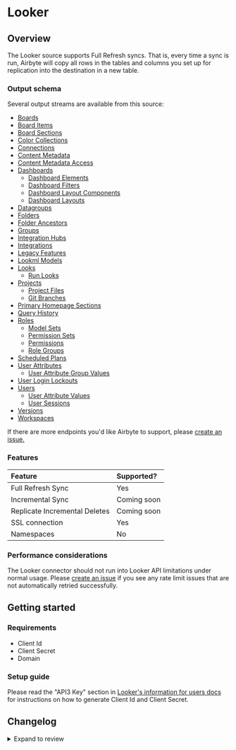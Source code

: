 # Looker

## Overview

The Looker source supports Full Refresh syncs. That is, every time a sync is run, Airbyte will copy all rows in the tables and columns you set up for replication into the destination in a new table.

### Output schema

Several output streams are available from this source:

- [Boards](https://developers.looker.com/api/explorer/4.0/methods/Board/all_boards)
- [Board Items](https://developers.looker.com/api/explorer/4.0/methods/Board/all_board_items)
- [Board Sections](https://developers.looker.com/api/explorer/4.0/methods/Board/all_board_sections)
- [Color Collections](https://docs.looker.com/reference/api-and-integration/api-reference/v4.0/color-collection#get_all_color_collections)
- [Connections](https://docs.looker.com/reference/api-and-integration/api-reference/v4.0/connection#get_all_connections)
- [Content Metadata](https://docs.looker.com/reference/api-and-integration/api-reference/v4.0/content#get_all_content_metadatas)
- [Content Metadata Access](https://docs.looker.com/reference/api-and-integration/api-reference/v4.0/content#get_all_content_metadata_accesses)
- [Dashboards](https://docs.looker.com/reference/api-and-integration/api-reference/v4.0/dashboard#get_all_dashboards)
  - [Dashboard Elements](https://docs.looker.com/reference/api-and-integration/api-reference/v4.0/dashboard#get_all_dashboardelements)
  - [Dashboard Filters](https://docs.looker.com/reference/api-and-integration/api-reference/v4.0/dashboard#get_all_dashboard_filters)
  - [Dashboard Layout Components](https://developers.looker.com/api/explorer/4.0/methods/Dashboard/dashboard_layout_dashboard_layout_components)
  - [Dashboard Layouts](https://docs.looker.com/reference/api-and-integration/api-reference/v4.0/dashboard#get_all_dashboardlayouts)
- [Datagroups](https://docs.looker.com/reference/api-and-integration/api-reference/v4.0/datagroup#get_all_datagroups)
- [Folders](https://docs.looker.com/reference/api-and-integration/api-reference/v4.0/folder#get_all_folders)
- [Folder Ancestors](https://developers.looker.com/api/explorer/4.0/methods/Folder/folder_ancestors)
- [Groups](https://docs.looker.com/reference/api-and-integration/api-reference/v4.0/group#get_all_groups)
- [Integration Hubs](https://docs.looker.com/reference/api-and-integration/api-reference/v4.0/integration#get_all_integration_hubs)
- [Integrations](https://docs.looker.com/reference/api-and-integration/api-reference/v4.0/integration#get_all_integrations)
- [Legacy Features](https://developers.looker.com/api/explorer/4.0/methods/Config/all_legacy_features)
- [Lookml Models](https://docs.looker.com/reference/api-and-integration/api-reference/v4.0/lookml-model#get_all_lookml_models)
- [Looks](https://docs.looker.com/reference/api-and-integration/api-reference/v4.0/look#get_all_looks)
  - [Run Looks](https://docs.looker.com/reference/api-and-integration/api-reference/v4.0/look#run_look)
- [Projects](https://docs.looker.com/reference/api-and-integration/api-reference/v4.0/project#get_all_projects)
  - [Project Files](https://docs.looker.com/reference/api-and-integration/api-reference/v4.0/project#get_all_project_files)
  - [Git Branches](https://docs.looker.com/reference/api-and-integration/api-reference/v4.0/project#get_all_git_branches)
- [Primary Homepage Sections](https://developers.looker.com/api/explorer/4.0/methods/Homepage/all_primary_homepage_sections)
- [Query History](https://docs.looker.com/reference/api-and-integration/api-reference/v4.0/query#run_query)
- [Roles](https://docs.looker.com/reference/api-and-integration/api-reference/v4.0/role#get_all_roles)
  - [Model Sets](https://docs.looker.com/reference/api-and-integration/api-reference/v4.0/role#get_all_model_sets)
  - [Permission Sets](https://docs.looker.com/reference/api-and-integration/api-reference/v4.0/role#get_all_permission_sets)
  - [Permissions](https://docs.looker.com/reference/api-and-integration/api-reference/v4.0/role#get_all_permissions)
  - [Role Groups](https://docs.looker.com/reference/api-and-integration/api-reference/v4.0/role#get_role_groups)
- [Scheduled Plans](https://docs.looker.com/reference/api-and-integration/api-reference/v4.0/scheduled-plan#get_all_scheduled_plans)
- [User Attributes](https://docs.looker.com/reference/api-and-integration/api-reference/v4.0/user-attribute#get_all_user_attributes)
  - [User Attribute Group Values](https://docs.looker.com/reference/api-and-integration/api-reference/v4.0/user-attribute#get_user_attribute_group_values)
- [User Login Lockouts](https://docs.looker.com/reference/api-and-integration/api-reference/v4.0/auth#get_all_user_login_lockouts)
- [Users](https://docs.looker.com/reference/api-and-integration/api-reference/v4.0/user#get_all_users)
  - [User Attribute Values](https://docs.looker.com/reference/api-and-integration/api-reference/v4.0/user#get_user_attribute_values)
  - [User Sessions](https://docs.looker.com/reference/api-and-integration/api-reference/v4.0/user#get_all_web_login_sessions)
- [Versions](https://docs.looker.com/reference/api-and-integration/api-reference/v4.0/config#get_apiversion)
- [Workspaces](https://docs.looker.com/reference/api-and-integration/api-reference/v4.0/workspace)

If there are more endpoints you'd like Airbyte to support, please [create an issue.](https://github.com/airbytehq/airbyte/issues/new/choose)

### Features

| Feature                       | Supported?  |
| :---------------------------- | :---------- |
| Full Refresh Sync             | Yes         |
| Incremental Sync              | Coming soon |
| Replicate Incremental Deletes | Coming soon |
| SSL connection                | Yes         |
| Namespaces                    | No          |

### Performance considerations

The Looker connector should not run into Looker API limitations under normal usage. Please [create an issue](https://github.com/airbytehq/airbyte/issues) if you see any rate limit issues that are not automatically retried successfully.

## Getting started

### Requirements

- Client Id
- Client Secret
- Domain

### Setup guide

Please read the "API3 Key" section in [Looker's information for users docs](https://docs.looker.com/admin-options/settings/users) for instructions on how to generate Client Id and Client Secret.

## Changelog

<details>
  <summary>Expand to review</summary>

| Version | Date       | Pull Request                                             | Subject                                                  |
| :------ | :--------- | :------------------------------------------------------- | :------------------------------------------------------- |
| 1.0.13 | 2024-10-12 | [46805](https://github.com/airbytehq/airbyte/pull/46805) | Update dependencies |
| 1.0.12 | 2024-10-05 | [46397](https://github.com/airbytehq/airbyte/pull/46397) | Update dependencies |
| 1.0.11 | 2024-09-28 | [46191](https://github.com/airbytehq/airbyte/pull/46191) | Update dependencies |
| 1.0.10 | 2024-09-21 | [45762](https://github.com/airbytehq/airbyte/pull/45762) | Update dependencies |
| 1.0.9 | 2024-09-14 | [45564](https://github.com/airbytehq/airbyte/pull/45564) | Update dependencies |
| 1.0.8 | 2024-09-07 | [45305](https://github.com/airbytehq/airbyte/pull/45305) | Update dependencies |
| 1.0.7 | 2024-09-05 | [45161](https://github.com/airbytehq/airbyte/pull/45161) | Enable connector in Cloud registry |
| 1.0.6 | 2024-08-31 | [45014](https://github.com/airbytehq/airbyte/pull/45014) | Update dependencies |
| 1.0.5 | 2024-08-24 | [44730](https://github.com/airbytehq/airbyte/pull/44730) | Update dependencies |
| 1.0.4 | 2024-08-17 | [44252](https://github.com/airbytehq/airbyte/pull/44252) | Update dependencies |
| 1.0.3 | 2024-08-12 | [43873](https://github.com/airbytehq/airbyte/pull/43873) | Update dependencies |
| 1.0.2 | 2024-08-10 | [43504](https://github.com/airbytehq/airbyte/pull/43504) | Update dependencies |
| 1.0.1 | 2024-08-03 | [40148](https://github.com/airbytehq/airbyte/pull/40148) | Update dependencies |
| 1.0.0 | 2024-07-23 | [37464](https://github.com/airbytehq/airbyte/pull/37464) | Migrate to LowCode |
| 0.2.12 | 2024-06-06 | [39191](https://github.com/airbytehq/airbyte/pull/39191) | [autopull] Upgrade base image to v1.2.2 |
| 0.2.11 | 2024-06-03 | [38914](https://github.com/airbytehq/airbyte/pull/38914) | Replace AirbyteLogger with logging.Logger |
| 0.2.10 | 2024-06-03 | [38914](https://github.com/airbytehq/airbyte/pull/38914) | Replace AirbyteLogger with logging.Logger |
| 0.2.9 | 2024-05-20 | [38396](https://github.com/airbytehq/airbyte/pull/38396) | [autopull] base image + poetry + up_to_date |
| 0.2.8 | 2022-12-07 | [20182](https://github.com/airbytehq/airbyte/pull/20182) | Fix schema transformation issue |
| 0.2.7 | 2022-01-24 | [9609](https://github.com/airbytehq/airbyte/pull/9609) | Migrate to native CDK and fixing of intergration tests. |
| 0.2.6 | 2021-12-07 | [8578](https://github.com/airbytehq/airbyte/pull/8578) | Update titles and descriptions. |
| 0.2.5 | 2021-10-27 | [7284](https://github.com/airbytehq/airbyte/pull/7284) | Migrate Looker source to CDK structure, add SAT testing. |
| 0.2.4 | 2021-06-25 | [3911](https://github.com/airbytehq/airbyte/pull/3911) | Add `run_look` endpoint. |
| 0.2.3 | 2021-06-22 | [3587](https://github.com/airbytehq/airbyte/pull/3587) | Add support for self-hosted instances. |
| 0.2.2 | 2021-06-09 | [3973](https://github.com/airbytehq/airbyte/pull/3973) | Add `AIRBYTE_ENTRYPOINT` for kubernetes support. |
| 0.2.1 | 2021-04-02 | [2726](https://github.com/airbytehq/airbyte/pull/2726) | Fix connector base versioning. |
| 0.2.0 | 2021-03-09 | [2238](https://github.com/airbytehq/airbyte/pull/2238) | Allow future / unknown properties in the protocol. |
| 0.1.1 | 2021-01-27 | [1857](https://github.com/airbytehq/airbyte/pull/1857) | Fix failed CI tests. |
| 0.1.0 | 2020-12-24 | [1441](https://github.com/airbytehq/airbyte/pull/1441) | Add looker connector. |

</details>

